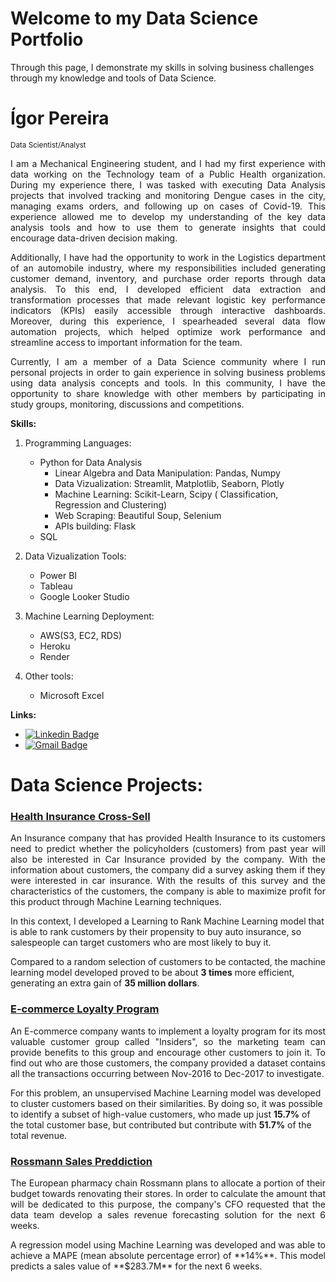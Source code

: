 # Welcome to my Data Science Portfolio

Through this page, I demonstrate my skills in solving business challenges through my knowledge and tools of Data Science.

# Ígor Pereira
<sub>Data Scientist/Analyst</sub>
<p align="justify">I am a Mechanical Engineering student, and I had my first experience with data working on the Technology team of a Public Health organization. During my experience there, I was tasked with executing Data Analysis projects that involved tracking and monitoring Dengue cases in the city, managing exams orders, and following up on cases of Covid-19. This experience allowed me to develop my understanding of the key data analysis tools and how to use them to generate insights that could encourage data-driven decision making.</p>

<p align="justify">Additionally, I have had the opportunity to work in the Logistics department of an automobile industry, where my responsibilities included generating customer demand, inventory, and purchase order reports through data analysis. To this end, I developed efficient data extraction and transformation processes that made relevant logistic key performance indicators (KPIs) easily accessible through interactive dashboards. Moreover, during this experience, I spearheaded several data flow automation projects, which helped optimize work performance and streamline access to important information for the team.</p>

<p align="justify">Currently, I am a member of a Data Science community where I run personal projects in order to gain experience in solving business problems using data analysis concepts and tools. In this community, I have the opportunity to share knowledge with other members by participating in study groups, monitoring, discussions and competitions.</p>


**Skills:**

1. Programming Languages:
    - Python for Data Analysis
        - Linear Algebra and Data Manipulation: Pandas, Numpy
        - Data Vizualization: Streamlit, Matplotlib, Seaborn, Plotly
        - Machine Learning: Scikit-Learn, Scipy ( Classification, Regression and Clustering)
        - Web Scraping: Beautiful Soup, Selenium
        - APIs building: Flask
    - SQL 

2. Data Vizualization Tools:
    - Power BI
    - Tableau
    - Google Looker Studio

3. Machine Learning Deployment:
    - AWS(S3, EC2, RDS)
    - Heroku
    - Render

4. Other tools:
    - Microsoft Excel

**Links:**
* [![Linkedin Badge](https://img.shields.io/badge/-LinkedIn-blue?style=flat&logo=LinkedIn&logoColor=white)](https://www.linkedin.com/in/igorvgpereira/)
* [![Gmail Badge](https://img.shields.io/badge/-Gmail-c14438?style=flat-square&logo=Gmail&logoColor=white&link=mailto:igorviniciusgpereira@gmail.com)](mailto:igorviniciusgpereira@gmail.com)


# Data Science Projects:

### [Health Insurance Cross-Sell]( https://github.com/igorvgp/DS-health-insurance-cross-sell ) 

<p align="justify">An Insurance company that has provided Health Insurance to its customers need to predict whether the policyholders (customers) from past year will also be interested in Car Insurance provided by the company. With the information about customers, the company did a survey asking them if they were interested in car insurance. With the results of this survey and the characteristics of the customers, the company is able to maximize profit for this product through Machine Learning techniques.

In this context, I developed a Learning to Rank Machine Learning model that is able to rank customers by their propensity to buy auto insurance, so salespeople can target customers who are most likely to buy it.

Compared to a random selection of customers to be contacted, the machine learning model developed proved to be about **3 times** more efficient, generating an extra gain of **35 million dollars**.</p>

### [E-commerce Loyalty Program]( https://github.com/igorvgp/DS-clustering-ecommerce-insiders ) 

<p align="justify">An E-commerce company wants to implement a loyalty program for its most valuable customer group called "Insiders", so the marketing team can provide benefits to this group and encourage other customers to join it. To find out who are those customers, the company provided a dataset contains all the transactions occurring between Nov-2016 to Dec-2017 to investigate.

For this problem, an unsupervised Machine Learning model was developed to cluster customers based on their similarities.
By doing so, it was possible to identify a subset of high-value customers, who made up just **15.7%** of the total customer base, but contributed but contribute with **51.7%** of the total revenue.</p>

### [Rossmann Sales Preddiction](https://github.com/igorvgp/DS_rossmann_stores)

<p align="justify">The European pharmacy chain Rossmann plans to allocate a portion of their budget towards renovating their stores. In order to calculate the amount that will be dedicated to this purpose, the company's CFO requested that the data team develop a sales revenue forecasting solution for the next 6 weeks.</p>
    
<p align="justify">A regression model using Machine Learning was developed and was able to achieve a MAPE (mean absolute percentage error) of **14%**. This model predicts a sales value of **$283.7M** for the next 6 weeks.</p>
